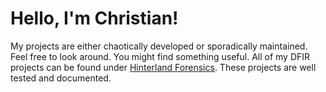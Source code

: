 # Hello, I'm Christian!
My projects are either chaotically developed or sporadically maintained. Feel free to look around. You might find something useful. All of my DFIR projects can be found under [Hinterland Forensics](https://github.com/stars/cuhsat/lists/hinterland-forensics). These projects are well tested and documented.
